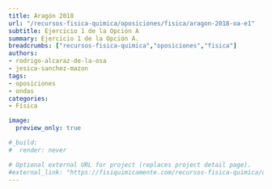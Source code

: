 ```yaml
---
title: Aragón 2018
url: "/recursos-fisica-quimica/oposiciones/fisica/aragon-2018-oa-e1"
subtitle: Ejercicio 1 de la Opción A
summary: Ejercicio 1 de la Opción A.
breadcrumbs: ["recursos-fisica-quimica","oposiciones","fisica"]
authors:
- rodrigo-alcaraz-de-la-osa
- jesica-sanchez-mazon
tags:
- oposiciones
- ondas
categories:
- Física

image:
  preview_only: true

#_build:
#  render: never

# Optional external URL for project (replaces project detail page).
#external_link: "https://fisiquimicamente.com/recursos-fisica-quimica/oposiciones/fisica/aragon-2018-oa-e1/aragon-2018-oa-e1.pdf"
---
```


<!-- <iframe src="https://docs.google.com/viewer?url=https://fisiquimicamente.com/recursos-fisica-quimica/oposiciones/fisica/aragon-2018-oa-e1/aragon-2018-oa-e1.pdf&embedded=true" style="width: 100vw; height: 500px; position: relative; left: 50%; right: 50%; margin-left: -50vw; margin-right: -50vw;" frameborder="0"></iframe> -->

<div id="adobe-dc-view" style="width: 100vw; position: relative; left: 50%; right: 50%; margin-left: -50vw; margin-right: -50vw;"></div>
<script src="https://documentcloud.adobe.com/view-sdk/main.js"></script>
<script type="text/javascript">
	document.addEventListener("adobe_dc_view_sdk.ready", function(){ 
		var adobeDCView = new AdobeDC.View({clientId: "5b6be996ab824b0e8113830d11740fa3", divId: "adobe-dc-view"});
		adobeDCView.previewFile({
			content:{location: {url: "https://fisiquimicamente.com/recursos-fisica-quimica/oposiciones/fisica/aragon-2018-oa-e1/aragon-2018-oa-e1.pdf"}},
			metaData:{fileName: "aragon-2018-oa-e1.pdf"}
		}, {embedMode: "IN_LINE"});
	});
</script>